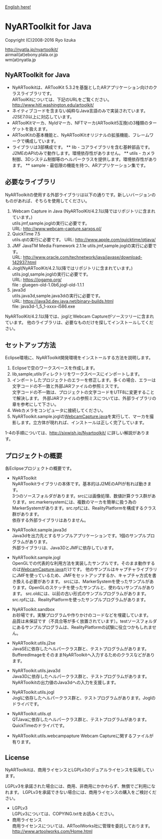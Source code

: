 [English here!](README.EN.md "")

# NyARToolkit for Java

Copyright (C)2008-2016 Ryo Iizuka

http://nyatla.jp/nyartoolkit/  
airmail(at)ebony.plala.or.jp  
wm(at)nyatla.jp  



## NyARToolkit for Java

* NyARToolkitは、ARToolKit 5.3.2を基盤としたARアプリケーション向けのクラスライブラリです。  
ARToolKitについては、下記のURLをご覧ください。   
http://www.hitl.washington.edu/artoolkit/
* ネイティブコードを含まない純粋なJava言語のみで実装されています。J2SE7.0以上に対応しています。
* ARToolKitマーカ、NyIdマーカ、NFTマーカ(ARToolkit5互換)の3種類のターゲットを扱えます。
* ARToolKitの基本機能と、NyARToolKitオリジナルの拡張機能、フレームワークで構成しています。
* ライブラリは3部構成です。
 ** lib - コアライブラリを含む基幹部品です。J2MEのAPIのみで動作します。環境依存性がありません。
 ** utils - カメラ制御、3Dシステム制御等のヘルパークラスを提供します。環境依存性があります。
 ** sample - 最低限の機能を持つ、ARアプリケーション集です。


## 必要なライブラリ
NyARToolkitの使用する外部ライブラリは以下の通りです。新しいバージョンのものがあれば、そちらを使用してください。


1. Webcam Capture in Java (NyARToolKit/4.2.1以降ではリポジトリに含まれています。)  
utils.jmf,sample.joglの実行に必要です。  
URL: http://www.webcam-capture.sarxos.pl/  
2. QuickTime 7.5  
utils.qtの実行に必要です。
URL: http://www.apple.com/quicktime/qtjava/
3. JMF JavaTM Media Framework 2.1.1e
utils.jmf,sample.joglの実行に必要です。  
URL: http://www.oracle.com/technetwork/java/javase/download-142937.html
4. Jogl(NyARToolKit/4.2.1以降ではリポジトリに含まれています。)  
utils.jogl,sample.joglの実行に必要です。  
URL: https://jogamp.org/  
file   : gluegen-old-1.0b6,jogl-old-1.1.1  
5. java3d  
utils.java3d,sample.java3dの実行に必要です。  
URL: https://java3d.dev.java.net/binary-builds.html  
file:    java3d-1_5_1-xxxx-i586.exe

NyARToolKit/4.2.1以降では、joglとWebcam Captureがソースツリーに含まれています。
他のライブラリは、必要なものだけを探してインストールしてください。



## セットアップ方法

Eclipse環境に、NyARToolkit開発環境をインストールする方法を説明します。


1. Eclipseで空のワークスペースを作成します。
2. lib,sample,utilsディレクトリをワークスペースにインポートします。
3. インポートしたプロジェクトのエラーを修正します。多くの場合、エラーは文字コードの不一致と外部JARファイルの参照ミスです。  
文字コードの不一致は、プロジェクトの文字コードをUTF8に変更することで解決します。
外部JARファイルの参照ミスについては、外部ライブラリの章を参考にして下さい。
4. Webカメラをコンピュータに接続してください。
5. NyARToolkit.sample.joglの[WebcamCapture.java](https://github.com/nyatla/NyARToolkit/blob/master/sample/jogl/src/jp/nyatla/nyartoolkit/jogl/sample/sketch/webcamcapture/WebCamSample.java)を実行して、マーカを撮影します。立方体が現れれば、インストールは正しく完了しています。

1-4の手順については、http://sixwish.jp/Nyartoolkit/ に詳しい解説があります。

## プロジェクトの概要

各Eclipseプロジェクトの概要です。

* NyARToolkit  
NyARToolkitライブラリの本体です。基本的はJ2MEのAPIが有れば動きます。  
3つのソースフォルダがあります。srcには画像処理、数値計算クラス群があります。src.markersystemには、複数のマーカを簡単に扱う為のMarkerSystemがあります。src.rpfには、RealityPlatformを構成するクラス群があります。  
依存する外部ライブラリはありません。

* NyARToolkit.sample.java3d  
Java3dを出力先とするサンプルアプリケーションです。1個のサンプルプログラムがあります。  
外部ライブラリは、Java3DとJMFに依存しています。
* NyARToolkit.sample.jogl  
OpenGLでの代表的な利用方法を実装したサンプルです。そのまま動作するのは[WebcamCapture.java](https://github.com/nyatla/NyARToolkit/blob/master/sample/jogl/src/jp/nyatla/nyartoolkit/jogl/sample/sketch/webcamcapture/WebCamSample.java)だけです。
他のサンプルはキャプチャライブラリにJMFを使っているため、JMFをセットアップするか、キャプチャ方式を書き換える必要があります。
srcには、MarkerSystemを使ったサンプルがあります。OpenGLのスケッチを使ったサンプルと、使わないサンプルがあります。
src.oldには、以前の古い形式のサンプルプログラムがあります。
src.rpfには、RealityPlatformを使ったサンプルプログラムがあります。

* NyARToolkit.sandbox  
お砂場です。実験プログラムや作りかけのコードなどを埋蔵しています。  
品質は未保証です（不具合等が多く放置されています）。testソースフォルダにあるサンプルプログラムは、RealityPlatformの試験に役立つかもしれません。
* NyARToolkit.utils.j2se  
JavaSEに依存したヘルパークラス群と、テストプログラムがあります。  
BufferedImageをそのままNyARToolkitへ入力するためのクラスなどがあります。
* NyARToolkit.utils.java3d  
Java3Dに依存したヘルパークラス群と、テストプログラムがあります。  
NyARToolkitの出力値のJava3dへの入力を支援します。
* NyARToolkit.utils.jogl  
Joglに依存したヘルパークラス群と、テストプログラムがあります。Joglのドライバです。
* NyARToolkit.utils.qt  
QTJavaに依存したヘルパークラス群と、テストプログラムがあります。  
QuickTimeのドライバです。
* NyARToolkit.utils.webcampapture
Webcam Captureに関するファイルが有ります。




## License
NyARToolkitは、商用ライセンスとLGPLv3のデュアルライセンスを採用しています。

LGPLv3を承諾された場合には、商用、非商用にかかわらず、無償でご利用になれます。
LGPLv3を承諾できない場合には、商用ライセンスの購入をご検討ください。

* LGPLv3  
LGPLv3については、COPYING.txtをお読みください。
* 商用ライセンス  
商用ライセンスについては、ARToolWorks社に管理を委託しております。http://www.artoolworks.com/Home.html
